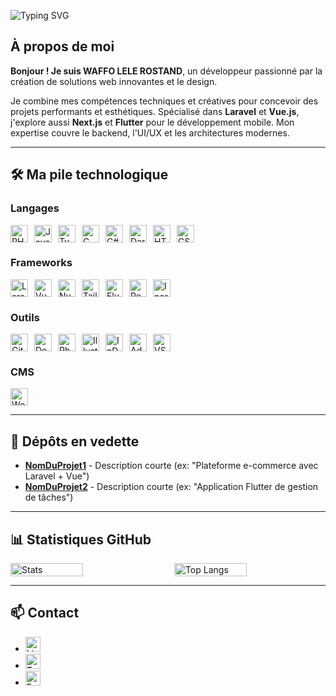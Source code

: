 ![Typing SVG](https://readme-typing-svg.herokuapp.com/?lines=ROSTAND+LELE&font=Fira+Code&color=00FF00&center=true&vCenter=true&size=30)

## À propos de moi
**Bonjour ! Je suis WAFFO LELE ROSTAND**, un développeur passionné par la création de solutions web innovantes et le design.  

Je combine mes compétences techniques et créatives pour concevoir des projets performants et esthétiques. Spécialisé dans **Laravel** et **Vue.js**, j'explore aussi **Next.js** et **Flutter** pour le développement mobile. Mon expertise couvre le backend, l'UI/UX et les architectures modernes.

---

## 🛠 Ma pile technologique

### Langages
<div style="display: flex; flex-wrap: wrap; gap: 10px;">
  <img src="https://img.shields.io/badge/PHP-777BB4?logo=php&logoColor=white" alt="PHP" height="28" />
  <img src="https://img.shields.io/badge/JavaScript-F7DF1E?logo=javascript&logoColor=black" alt="JavaScript" height="28" />
     <img src="https://img.shields.io/badge/TypeScript-3178C6?logo=typescript&logoColor=white" alt="TypeScript" height="28" /> 
  <img src="https://img.shields.io/badge/C-A8B9CC?logo=c&logoColor=white" alt="C" height="28" />
  <img src="https://img.shields.io/badge/C%23-239120?logo=c-sharp&logoColor=white" alt="C#" height="28" />
  <img src="https://img.shields.io/badge/Dart-0175C2?logo=dart&logoColor=white" alt="Dart" height="28" />
  <img src="https://img.shields.io/badge/HTML5-E34F26?logo=html5&logoColor=white" alt="HTML5" height="28" />
  <img src="https://img.shields.io/badge/CSS3-1572B6?logo=css3&logoColor=white" alt="CSS3" height="28" />
</div>

### Frameworks
<div style="display: flex; flex-wrap: wrap; gap: 10px;">
  <img src="https://img.shields.io/badge/Laravel-FF2D20?logo=laravel&logoColor=white" alt="Laravel" height="28" />
  <img src="https://img.shields.io/badge/Vue.js-4FC08D?logo=vue.js&logoColor=white" alt="Vue.js" height="28" />
  <img src="https://img.shields.io/badge/Nuxt.js-00DC82?logo=nuxt.js&logoColor=white" alt="Nuxt.js" height="28" />
  <img src="https://img.shields.io/badge/Tailwind_CSS-06B6D4?logo=tailwind-css&logoColor=white" alt="Tailwind CSS" height="28" />
  <img src="https://img.shields.io/badge/Flutter-02569B?logo=flutter&logoColor=white" alt="Flutter" height="28" />
  <img src="https://img.shields.io/badge/React-61DAFB?logo=react&logoColor=black" alt="React" height="28" />
  <img src="https://img.shields.io/badge/Inertia-000000?logo=inertia&logoColor=white" alt="Inertia" height="28" />
</div>

### Outils
<div style="display: flex; flex-wrap: wrap; gap: 10px;">
  <img src="https://img.shields.io/badge/Git-F05032?logo=git&logoColor=white" alt="Git" height="28" />
  <img src="https://img.shields.io/badge/Docker-2496ED?logo=docker&logoColor=white" alt="Docker" height="28" />
  <img src="https://img.shields.io/badge/Photoshop-31A8FF?logo=adobe-photoshop&logoColor=white" alt="Photoshop" height="28" />
  <img src="https://img.shields.io/badge/Illustrator-FF9A00?logo=adobe-illustrator&logoColor=white" alt="Illustrator" height="28" />
  <img src="https://img.shields.io/badge/InDesign-E749A0?logo=adobe-indesign&logoColor=white" alt="InDesign" height="28" />
  <img src="https://img.shields.io/badge/XD-FF61F6?logo=adobe-xd&logoColor=white" alt="Adobe XD" height="28" />
  <img src="https://img.shields.io/badge/VS_Code-007ACC?logo=visual-studio-code&logoColor=white" alt="VS Code" height="28" />
</div>


### CMS
<div style="display: flex; flex-wrap: wrap; gap: 10px;">
  <img src="https://img.shields.io/badge/WordPress-21759B?logo=wordpress&logoColor=white" alt="WordPress" height="28" />
</div>

---

## 🌟 Dépôts en vedette
- **[NomDuProjet1](lien)** - Description courte (ex: "Plateforme e-commerce avec Laravel + Vue")  
- **[NomDuProjet2](lien)** - Description courte (ex: "Application Flutter de gestion de tâches")  

---

## 📊 Statistiques GitHub

<div style="display: flex; gap: 20px; flex-wrap: wrap;">
  <img src="https://github-readme-stats.vercel.app/api?username=rosto-infinity&show_icons=true&theme=radical" alt="Stats" width="48%" />
  <img src="https://github-readme-stats.vercel.app/api/top-langs/?username=rosto-infinity&layout=compact&theme=radical" alt="Top Langs" width="48%" />
</div>

---

## 📫 Contact
- <a href="https://www.linkedin.com/in/lelerostand/"><img src="https://img.shields.io/badge/LinkedIn-0A66C2?logo=linkedin" alt="LinkedIn" height="24"></a>
- <a href="https://x.com/Rostandlele"><img src="https://img.shields.io/badge/Twitter-1DA1F2?logo=twitter" alt="Twitter" height="24"></a>
- <a href="mailto:votre@email.com"><img src="https://img.shields.io/badge/Email-EA4335?logo=gmail" alt="Email" height="24"></a>
